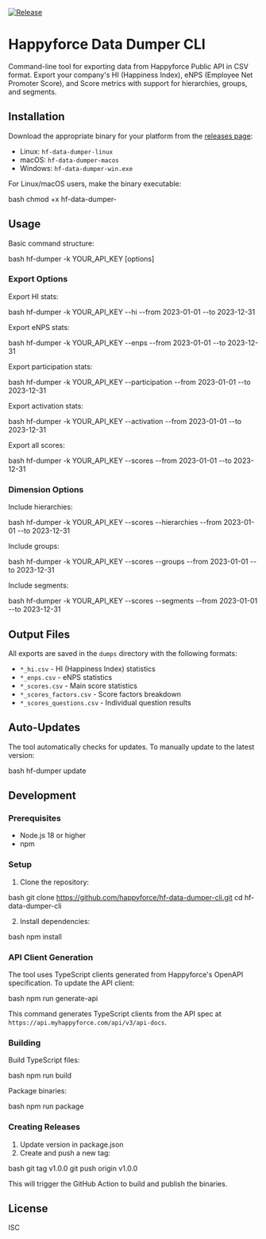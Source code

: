 [![Release](https://github.com/Happyforce/hf-data-dumper-cli/actions/workflows/release.yml/badge.svg)](https://github.com/Happyforce/hf-data-dumper-cli/actions/workflows/release.yml)

# Happyforce Data Dumper CLI

Command-line tool for exporting data from Happyforce Public API in CSV format. Export your company's HI (Happiness Index), eNPS (Employee Net Promoter Score), and Score metrics with support for hierarchies, groups, and segments.

## Installation

Download the appropriate binary for your platform from the [releases page](https://github.com/happyforce/hf-data-dumper-cli/releases):

- Linux: `hf-data-dumper-linux`
- macOS: `hf-data-dumper-macos`
- Windows: `hf-data-dumper-win.exe`

For Linux/macOS users, make the binary executable:

bash
chmod +x hf-data-dumper-

## Usage

Basic command structure:

bash
hf-dumper -k YOUR_API_KEY [options]

### Export Options

Export HI stats:

bash
hf-dumper -k YOUR_API_KEY --hi --from 2023-01-01 --to 2023-12-31

Export eNPS stats:

bash
hf-dumper -k YOUR_API_KEY --enps --from 2023-01-01 --to 2023-12-31

Export participation stats:

bash
hf-dumper -k YOUR_API_KEY --participation --from 2023-01-01 --to 2023-12-31

Export activation stats:

bash
hf-dumper -k YOUR_API_KEY --activation --from 2023-01-01 --to 2023-12-31

Export all scores:

bash
hf-dumper -k YOUR_API_KEY --scores --from 2023-01-01 --to 2023-12-31

### Dimension Options

Include hierarchies:

bash
hf-dumper -k YOUR_API_KEY --scores --hierarchies --from 2023-01-01 --to 2023-12-31

Include groups:

bash
hf-dumper -k YOUR_API_KEY --scores --groups --from 2023-01-01 --to 2023-12-31

Include segments:

bash
hf-dumper -k YOUR_API_KEY --scores --segments --from 2023-01-01 --to 2023-12-31

## Output Files

All exports are saved in the `dumps` directory with the following formats:

- `*_hi.csv` - HI (Happiness Index) statistics
- `*_enps.csv` - eNPS statistics
- `*_scores.csv` - Main score statistics
- `*_scores_factors.csv` - Score factors breakdown
- `*_scores_questions.csv` - Individual question results

## Auto-Updates

The tool automatically checks for updates. To manually update to the latest version:

bash
hf-dumper update

## Development

### Prerequisites

- Node.js 18 or higher
- npm

### Setup

1. Clone the repository:

bash
git clone https://github.com/happyforce/hf-data-dumper-cli.git
cd hf-data-dumper-cli

2. Install dependencies:

bash
npm install

### API Client Generation

The tool uses TypeScript clients generated from Happyforce's OpenAPI specification. To update the API client:

bash
npm run generate-api

This command generates TypeScript clients from the API spec at `https://api.myhappyforce.com/api/v3/api-docs`.

### Building

Build TypeScript files:

bash
npm run build

Package binaries:

bash
npm run package

### Creating Releases

1. Update version in package.json
2. Create and push a new tag:

bash
git tag v1.0.0
git push origin v1.0.0

This will trigger the GitHub Action to build and publish the binaries.

## License

ISC
